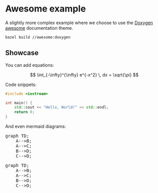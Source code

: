 # Awesome example

A slightly more complex example where we choose to use the [Doxygen awesome](https://github.com/jothepro/doxygen-awesome-css) documentation theme.

```bash
bazel build //awesome:doxygen
```

## Showcase

You can add equations:

$$
\int_{-\infty}^{\infty} e^{-x^2} \, dx = \sqrt{\pi}
$$

Code snippets:

```cpp
#include <iostream>

int main() {
    std::cout << "Hello, World!" << std::endl;
    return 0;
}
```

And even mermaid diagrams:

<pre class="mermaid">
graph TD;
    A-->B;
    A-->C;
    B-->D;
    C-->D;
</pre>

<pre class="mermaid">
graph TD;
    A-->B;
    A-->C;
    B-->D;
    C-->D;
</pre>
